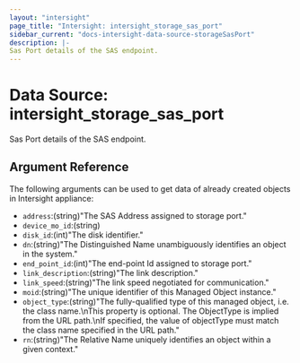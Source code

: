 ```yaml
---
layout: "intersight"
page_title: "Intersight: intersight_storage_sas_port"
sidebar_current: "docs-intersight-data-source-storageSasPort"
description: |-
Sas Port details of the SAS endpoint.
---
```


# Data Source: intersight_storage_sas_port
Sas Port details of the SAS endpoint.
## Argument Reference
The following arguments can be used to get data of already created objects in Intersight appliance:
* `address`:(string)"The SAS Address assigned to storage port."
* `device_mo_id`:(string)
* `disk_id`:(int)"The disk identifier."
* `dn`:(string)"The Distinguished Name unambiguously identifies an object in the system."
* `end_point_id`:(int)"The end-point Id assigned to storage port."
* `link_description`:(string)"The link description."
* `link_speed`:(string)"The link speed negotiated for communication."
* `moid`:(string)"The unique identifier of this Managed Object instance."
* `object_type`:(string)"The fully-qualified type of this managed object, i.e. the class name.\nThis property is optional. The ObjectType is implied from the URL path.\nIf specified, the value of objectType must match the class name specified in the URL path."
* `rn`:(string)"The Relative Name uniquely identifies an object within a given context."
